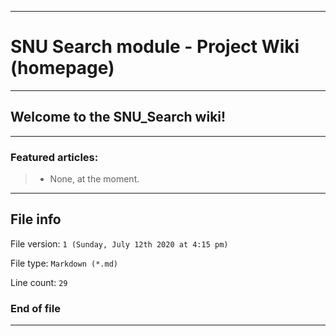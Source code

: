 
***

# SNU Search module - Project Wiki (homepage)

***

## Welcome to the SNU_Search wiki!

***

### Featured articles:

> * None, at the moment.

***

## File info

File version: `1 (Sunday, July 12th 2020 at 4:15 pm)`

File type: `Markdown (*.md)`

Line count: `29`

### End of file

***
